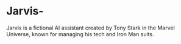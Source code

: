# Jarvis-
Jarvis is a fictional AI assistant created by Tony Stark in the Marvel Universe, known for managing his tech and Iron Man suits.
